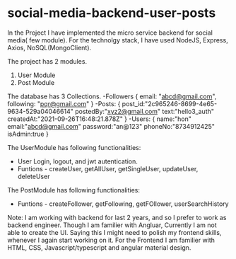 # social-media-backend-user-posts
In the Project I have implemented the micro service backend for social media( few module). For the technolgy stack, I have used NodeJS, Express, Axios, NoSQL(MongoClient).

The project has 2 modules.
1. User Module
2. Post Module

The database has 3 Collections.
-Followers
	{
		email: "abcd@gmail.com",
		following: "pqr@gmail.com"
	}
-Posts:
	{
		post_id:"2c965246-8699-4e65-9634-529a04046614"
		postedBy:"xyz2@gmail.com"
		text:"hello3_auth"
		createdAt:"2021-09-26T16:48:21.878Z"
	}
-Users:
	{
		name:"hon"
		email:"abcd@gmail.com"
		password:"an@123"
		phoneNo:"8734912425"
		isAdmin:true
	}
	
	
The UserModule has following functionalities:
- User Login, logout, and jwt autentication.
- Funtions - createUser, getAllUser, getSingleUser, 	 updateUser, deleteUser

The PostModule has following functionalities:
- Funtions - createFollower, getFollowing, getFOllower, userSearchHistory

Note: I am working with backend for last 2 years, and so I prefer to work as backend engineer. Though I am familier with Angluar, Currently I am not able to create the UI. Saying this I might need to polish my frontend skills, whenever I again start working on it. For the Frontend I am familier with HTML, CSS, Javascript/typescript and angular material design.
